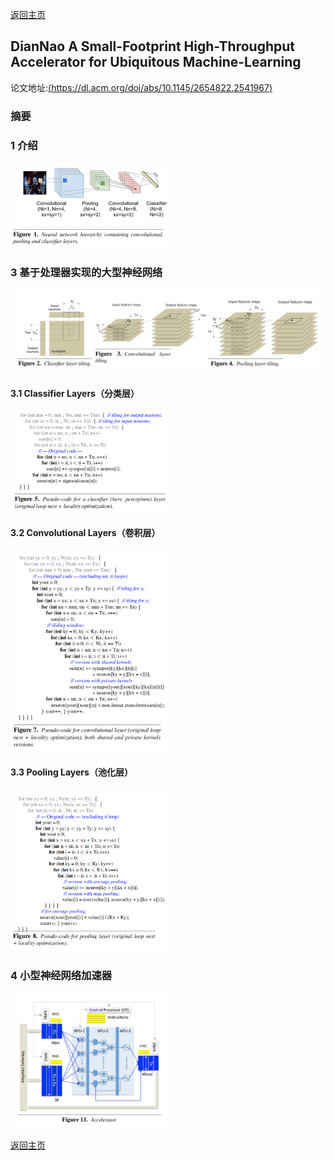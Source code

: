 [返回主页](../../README.md)

## DianNao A Small-Footprint High-Throughput Accelerator for Ubiquitous Machine-Learning

论文地址:[(https://dl.acm.org/doi/abs/10.1145/2654822.2541967)](https://dl.acm.org/doi/abs/10.1145/2654822.2541967)  

### 摘要

### 1 介绍

<img src="./fig1.png" width="50%" height="50%">

### 3 基于处理器实现的大型神经网络

<img src="./fig2.png" >

#### 3.1 Classifier Layers（分类层）

<img src="./fig3.png" width="50%" height="50%">

#### 3.2 Convolutional Layers（卷积层）

<img src="./fig5.png" width="50%" height="50%">

#### 3.3 Pooling Layers（池化层）

<img src="./fig6.png" width="50%" height="50%">

### 4 小型神经网络加速器

<img src="./fig9.png" width="50%" height="50%">

[返回主页](../../README.md)